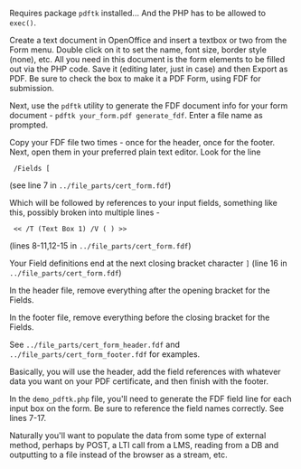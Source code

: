 Requires package `pdftk` installed... And the PHP has to be allowed to `exec()`.

Create a text document in OpenOffice and insert a textbox or two from the Form 
menu.  Double click on it to set the name, font size, border style (none), etc.
All you need in this document is the form elements to be filled out via the PHP
code.  Save it (editing later, just in case) and then Export as PDF.  Be sure 
to check the box to make it a PDF Form, using FDF for submission.

Next, use the `pdftk` utility to generate the FDF document info for your form
document - `pdftk your_form.pdf generate_fdf`.  Enter a file name as prompted.

Copy your FDF file two times - once for the header, once for the footer.  Next, 
open them in your preferred plain text editor.  Look for the line

     /Fields [

(see line 7 in `../file_parts/cert_form.fdf`)

Which will be followed by references to your input fields, something like this,
possibly broken into multiple lines -

     << /T (Text Box 1) /V ( ) >>

(lines 8-11,12-15 in `../file_parts/cert_form.fdf`)

Your Field definitions end at the next closing bracket character `]` (line 16 in
`../file_parts/cert_form.fdf`)

In the header file, remove everything after the opening bracket for the Fields. 

In the footer file, remove everything before the closing bracket for the Fields.

See `../file_parts/cert_form_header.fdf` and `../file_parts/cert_form_footer.fdf` 
for examples.

Basically, you will use the header, add the field references with whatever data
you want on your PDF certificate, and then finish with the footer.

In the `demo_pdftk.php` file, you'll need to generate the FDF field line 
for each input box on the form.  Be sure to reference the field names correctly.
See lines 7-17.

Naturally you'll want to populate the data from some type of external method, 
perhaps by POST, a LTI call from a LMS, reading from a DB and outputting to a 
file instead of the browser as a stream, etc.

